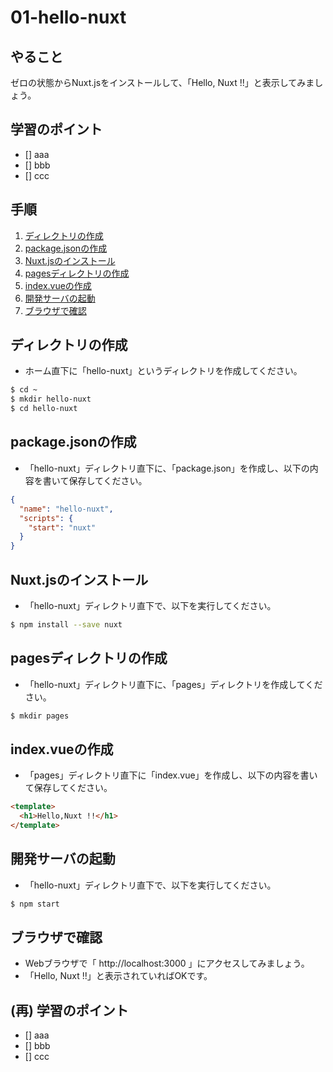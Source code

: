 # 01-hello-nuxt


## やること

ゼロの状態からNuxt.jsをインストールして、「Hello, Nuxt !!」と表示してみましょう。


## 学習のポイント

- [] aaa
- [] bbb
- [] ccc


## 手順

1. [ディレクトリの作成](#ディレクトリの作成)
2. [package.jsonの作成](#package.jsonの作成)
3. [Nuxt.jsのインストール](#Nuxt.jsのインストール)
4. [pagesディレクトリの作成](#pagesディレクトリの作成)
5. [index.vueの作成](#index.vueの作成)
6. [開発サーバの起動](#開発サーバの起動)
7. [ブラウザで確認](#ブラウザで確認)


## ディレクトリの作成

- ホーム直下に「hello-nuxt」というディレクトリを作成してください。

```sh
$ cd ~
$ mkdir hello-nuxt
$ cd hello-nuxt
```


## package.jsonの作成

- 「hello-nuxt」ディレクトリ直下に、「package.json」を作成し、以下の内容を書いて保存してください。

```json
{
  "name": "hello-nuxt",
  "scripts": {
    "start": "nuxt"
  }
}
```


## Nuxt.jsのインストール

- 「hello-nuxt」ディレクトリ直下で、以下を実行してください。

```sh
$ npm install --save nuxt
```


## pagesディレクトリの作成

- 「hello-nuxt」ディレクトリ直下に、「pages」ディレクトリを作成してください。

```sh
$ mkdir pages
```


## index.vueの作成

- 「pages」ディレクトリ直下に「index.vue」を作成し、以下の内容を書いて保存してください。

```html
<template>
  <h1>Hello,Nuxt !!</h1>
</template>
```


## 開発サーバの起動

- 「hello-nuxt」ディレクトリ直下で、以下を実行してください。

```sh
$ npm start
```


## ブラウザで確認

- Webブラウザで「 http://localhost:3000 」にアクセスしてみましょう。
- 「Hello, Nuxt !!」と表示されていればOKです。


## (再) 学習のポイント

- [] aaa
- [] bbb
- [] ccc
